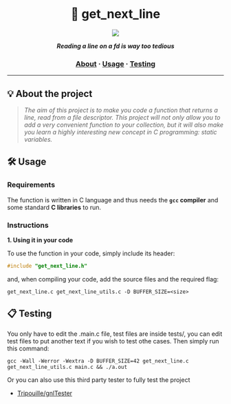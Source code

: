 <h1 align="center">
	📖 get_next_line
</h1>

<div align = center>

![](https://game.42sp.org.br/static/assets/achievements/get_next_linem.png)
</div>

<p align="center">
	<b><i>Reading a line on a fd is way too tedious</i></b><br>
</p>

<h3 align="center">
	<a href="#%EF%B8%8F-about">About</a>
	<span> · </span>
	<a href="#%EF%B8%8F-usage">Usage</a>
	<span> · </span>
	<a href="#-testing">Testing</a>
</h3>

---

## 💡 About the project

> _The aim of this project is to make you code a function that returns a line, read from a file descriptor. This project will not only allow you to add a very convenient function to your collection, but it will also make you learn a highly interesting new concept in C programming: static variables._

## 🛠️ Usage

### Requirements

The function is written in C language and thus needs the **`gcc` compiler** and some standard **C libraries** to run.

### Instructions

**1. Using it in your code**

To use the function in your code, simply include its header:

```C
#include "get_next_line.h"
```

and, when compiling your code, add the source files and the required flag:

```shell
get_next_line.c get_next_line_utils.c -D BUFFER_SIZE=<size>
```

## 📋 Testing

You only have to edit the .main.c file, test files are inside tests/, you can edit test files to put another text if you wish to test othe cases.
Then simply run this command:

```shell
gcc -Wall -Werror -Wextra -D BUFFER_SIZE=42 get_next_line.c get_next_line_utils.c main.c && ./a.out
```

Or you can also use this third party tester to fully test the project

* [Tripouille/gnlTester](https://github.com/Tripouille/gnlTester)
